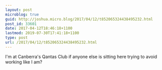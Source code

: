 ```yaml
---
layout: post
microblog: true
guid: http://joshua.micro.blog/2017/04/12/t852065324438495232.html
post_id: 33601
date: 2017-04-12T18:46:18+1100
lastmod: 2019-07-30T17:41:18+1100
type: post
url: /2017/04/12/t852065324438495232.html
---
```

I'm at Canberra's Qantas Club if anyone else is sitting here trying to avoid working like I am?
